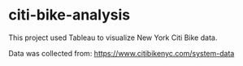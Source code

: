 # citi-bike-analysis

This project used Tableau to visualize New York Citi Bike data.

Data was collected from: https://www.citibikenyc.com/system-data 
